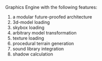 Graphics Engine with the following features:
1. a modular future-proofed architecture 
2. 3d-model loading
3. skybox loading
4. arbitrary model transformation
5. texture loading
6. procedural terrain generation
7. sound library integration
8. shadow calculation
